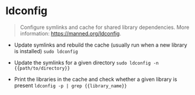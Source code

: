 # ldconfig
> Configure symlinks and cache for shared library dependencies.
> More information: <https://manned.org/ldconfig>.

- Update symlinks and rebuild the cache (usually run when a new library is installed)
`sudo ldconfig`

- Update the symlinks for a given directory
`sudo ldconfig -n {{path/to/directory}}`

- Print the libraries in the cache and check whether a given library is present
`ldconfig -p | grep {{library_name}}`
